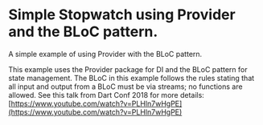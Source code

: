 # Simple Stopwatch using Provider and the BLoC pattern.

A simple example of using Provider with the BLoC pattern.

This example uses the Provider package for DI and the BLoC
pattern for state management. The BLoC in this example follows the
rules stating that all input and output from a BLoC must be via streams;
no functions are allowed. See this talk from Dart Conf 2018 for more
details:
[https://www.youtube.com/watch?v=PLHln7wHgPE](https://www.youtube.com/watch?v=PLHln7wHgPE)

